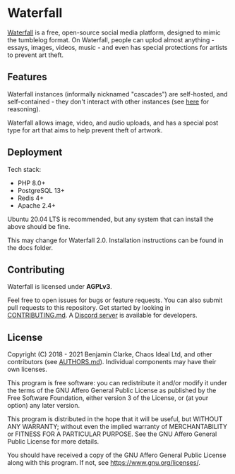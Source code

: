 # Waterfall

[Waterfall](https://waterfall.social) is a free, open-source social media platform, designed to mimic the tumblelog format. On Waterfall, people can uplod almost anything - essays, images, videos, music - and even has special protections for artists to prevent art theft. 

## Features

Waterfall instances (informally nicknamed "cascades") are self-hosted, and self-contained - they don't interact with other instances (see [here](https://github.com/MasterSteelblade/Waterfall/wiki/Why-not-use-ActivityPub%3F) for reasoning). 

Waterfall allows image, video, and audio uploads, and has a special post type for art that aims to help prevent theft of artwork. 

## Deployment

Tech stack: 
- PHP 8.0+ 
- PostgreSQL 13+
- Redis 4+
- Apache 2.4+

Ubuntu 20.04 LTS is recommended, but any system that can install the above should be fine.

This may change for Waterfall 2.0. Installation instructions can be found in the docs folder. 

## Contributing

Waterfall is licensed under **AGPLv3**. 

Feel free to open issues for bugs or feature requests. You can also submit pull requests to this repository. Get started by looking in [CONTRIBUTING.md](CONTRIBUTING.md). A [Discord server](https://discord.gg/AsH2yDf) is available for developers. 

## License

Copyright (C) 2018 - 2021 Benjamin Clarke, Chaos Ideal Ltd, and other contributors (see [AUTHORS.md](AUTHORS.md)). Individual components may have their own licenses. 

This program is free software: you can redistribute it and/or modify it under the terms of the GNU Affero General Public License as published by the Free Software Foundation, either version 3 of the License, or (at your option) any later version.

This program is distributed in the hope that it will be useful, but WITHOUT ANY WARRANTY; without even the implied warranty of MERCHANTABILITY or FITNESS FOR A PARTICULAR PURPOSE. See the GNU Affero General Public License for more details.

You should have received a copy of the GNU Affero General Public License along with this program. If not, see https://www.gnu.org/licenses/.
